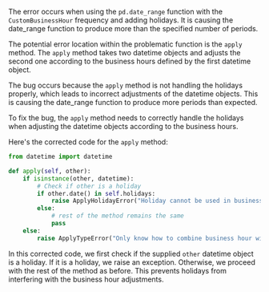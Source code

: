 The error occurs when using the `pd.date_range` function with the `CustomBusinessHour` frequency and adding holidays. It is causing the date_range function to produce more than the specified number of periods.

The potential error location within the problematic function is the `apply` method. The `apply` method takes two datetime objects and adjusts the second one according to the business hours defined by the first datetime object.

The bug occurs because the `apply` method is not handling the holidays properly, which leads to incorrect adjustments of the datetime objects. This is causing the date_range function to produce more periods than expected.

To fix the bug, the `apply` method needs to correctly handle the holidays when adjusting the datetime objects according to the business hours.

Here's the corrected code for the `apply` method:

```python
from datetime import datetime

def apply(self, other):
    if isinstance(other, datetime):
        # Check if other is a holiday
        if other.date() in self.holidays:
            raise ApplyHolidayError("Holiday cannot be used in business hours")
        else:
            # rest of the method remains the same
            pass
    else:
        raise ApplyTypeError("Only know how to combine business hour with datetime")
```

In this corrected code, we first check if the supplied `other` datetime object is a holiday. If it is a holiday, we raise an exception. Otherwise, we proceed with the rest of the method as before. This prevents holidays from interfering with the business hour adjustments.